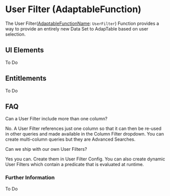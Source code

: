 # User Filter (AdaptableFunction)

The User Filter([AdaptableFunctionName](https://api.adaptabletools.com/modules/_src_predefinedconfig_common_types_.html#adaptablefunctionname): `UserFilter`) Function provides a way to provide an entirely new Data Set to AdapTable based on user selection.


## UI Elements
To Do

## Entitlements
To Do

## FAQ

Can a User Filter include more than one column?

No.  A User Filter references just one column so that it can then be re-used in other queries and made available in the Column Filter dropdown.  You can create multi-column queries but they are Advanced Searches.

Can we ship with our own User Filters?

Yes you can.  Create them in User Filter Config. You can also create dynamic User Filters which contain a predicate that is evaluated at runtime.

### Further Information

To Do

